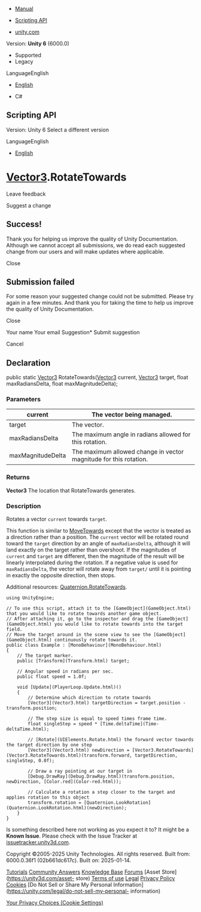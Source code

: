 [ ]()

  * [Manual](../Manual/index.html)
  * [Scripting API](../ScriptReference/index.html)

  * [unity.com](https://unity.com/)

Version: **Unity 6** (6000.0)

  * Supported
  * Legacy

LanguageEnglish

  * [English]()

  * C#

[ ](https://docs.unity3d.com)

## Scripting API

Version: Unity 6 Select a different version

LanguageEnglish

  * [English]()

#  [Vector3](Vector3.html).RotateTowards

Leave feedback

Suggest a change

## Success!

Thank you for helping us improve the quality of Unity Documentation. Although
we cannot accept all submissions, we do read each suggested change from our
users and will make updates where applicable.

Close

## Submission failed

For some reason your suggested change could not be submitted. Please <a>try
again</a> in a few minutes. And thank you for taking the time to help us
improve the quality of Unity Documentation.

Close

Your name Your email Suggestion* Submit suggestion

Cancel

[ ]()

## Declaration

public static [Vector3](Vector3.html) RotateTowards([Vector3](Vector3.html)
current, [Vector3](Vector3.html) target, float maxRadiansDelta, float
maxMagnitudeDelta);

### Parameters

current | The vector being managed.  
---|---  
target | The vector.  
maxRadiansDelta | The maximum angle in radians allowed for this rotation.  
maxMagnitudeDelta | The maximum allowed change in vector magnitude for this rotation.  
  
### Returns

**Vector3** The location that RotateTowards generates.

### Description

Rotates a vector `current` towards `target`.

This function is similar to [MoveTowards](Vector3.MoveTowards.html) except
that the vector is treated as a direction rather than a position. The
`current` vector will be rotated round toward the `target` direction by an
angle of `maxRadiansDelta`, although it will land exactly on the target rather
than overshoot. If the magnitudes of `current` and `target` are different,
then the magnitude of the result will be linearly interpolated during the
rotation. If a negative value is used for `maxRadiansDelta`, the vector will
rotate away from `target/` until it is pointing in exactly the opposite
direction, then stops.  
  
  
Additional resources:
[Quaternion.RotateTowards](Quaternion.RotateTowards.html).

    
    
    using UnityEngine;  
      
    // To use this script, attach it to the [GameObject](GameObject.html) that you would like to rotate towards another game object.
    // After attaching it, go to the inspector and drag the [GameObject](GameObject.html) you would like to rotate towards into the target field.
    // Move the target around in the scene view to see the [GameObject](GameObject.html) continuously rotate towards it.
    public class Example : [MonoBehaviour](MonoBehaviour.html)
    {
        // The target marker.
        public [Transform](Transform.html) target;  
      
        // Angular speed in radians per sec.
        public float speed = 1.0f;  
      
        void [Update](PlayerLoop.Update.html)()
        {
            // Determine which direction to rotate towards
            [Vector3](Vector3.html) targetDirection = target.position - transform.position;  
      
            // The step size is equal to speed times frame time.
            float singleStep = speed * [Time.deltaTime](Time-deltaTime.html);  
      
            // [Rotate](UIElements.Rotate.html) the forward vector towards the target direction by one step
            [Vector3](Vector3.html) newDirection = [Vector3.RotateTowards](Vector3.RotateTowards.html)(transform.forward, targetDirection, singleStep, 0.0f);  
      
            // Draw a ray pointing at our target in
            [Debug.DrawRay](Debug.DrawRay.html)(transform.position, newDirection, [Color.red](Color-red.html));  
      
            // Calculate a rotation a step closer to the target and applies rotation to this object
            transform.rotation = [Quaternion.LookRotation](Quaternion.LookRotation.html)(newDirection);
        }
    }
    

Is something described here not working as you expect it to? It might be a
**Known Issue**. Please check with the Issue Tracker at
[issuetracker.unity3d.com](https://issuetracker.unity3d.com).

Copyright ©2005-2025 Unity Technologies. All rights reserved. Built from:
6000.0.36f1 (02b661dc617c). Built on: 2025-01-14.

[Tutorials](https://unity3d.com/learn) [Community
Answers](https://answers.unity3d.com) [Knowledge
Base](https://support.unity3d.com/hc/en-us)
[Forums](https://forum.unity3d.com) [Asset Store](https://unity3d.com/asset-
store) [Terms of use](https://docs.unity3d.com/Manual/TermsOfUse.html)
[Legal](https://unity.com/legal) [Privacy
Policy](https://unity.com/legal/privacy-policy)
[Cookies](https://unity.com/legal/cookie-policy) [Do Not Sell or Share My
Personal Information](https://unity.com/legal/do-not-sell-my-personal-
information)

[Your Privacy Choices (Cookie Settings)](javascript:void\(0\);)

